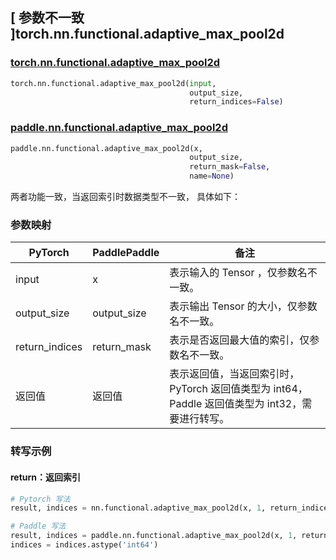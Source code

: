 ## [ 参数不一致 ]torch.nn.functional.adaptive_max_pool2d

### [torch.nn.functional.adaptive_max_pool2d](https://pytorch.org/docs/stable/generated/torch.nn.functional.adaptive_max_pool2d.html?highlight=adaptive_max_pool2d#torch.nn.functional.adaptive_max_pool2d)

```python
torch.nn.functional.adaptive_max_pool2d(input,
                                        output_size,
                                        return_indices=False)
```

### [paddle.nn.functional.adaptive_max_pool2d](https://www.paddlepaddle.org.cn/documentation/docs/zh/api/paddle/nn/functional/adaptive_max_pool2d_cn.html)

```python
paddle.nn.functional.adaptive_max_pool2d(x,
                                        output_size,
                                        return_mask=False,
                                        name=None)
```

两者功能一致，当返回索引时数据类型不一致， 具体如下：
### 参数映射
| PyTorch       | PaddlePaddle | 备注                                                   |
| ------------- | ------------ | ------------------------------------------------------ |
| input           | x           |  表示输入的 Tensor ，仅参数名不一致。               |
| output_size           | output_size           | 表示输出 Tensor 的大小，仅参数名不一致。               |
| return_indices           | return_mask          | 表示是否返回最大值的索引，仅参数名不一致。               |
| 返回值           |  返回值          | 表示返回值，当返回索引时，PyTorch 返回值类型为 int64，Paddle 返回值类型为 int32，需要进行转写。             |

### 转写示例
#### return：返回索引
```python
# Pytorch 写法
result, indices = nn.functional.adaptive_max_pool2d(x, 1, return_indices=True)

# Paddle 写法
result, indices = paddle.nn.functional.adaptive_max_pool2d(x, 1, return_mask=True)
indices = indices.astype('int64')
```
